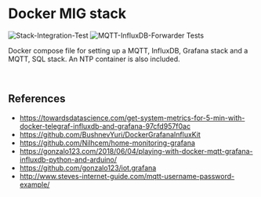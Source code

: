 # Docker MIG stack

![Stack-Integration-Test](https://github.com/markpatterson27/Project-Hand-Sanitiser-Level-Monitor/workflows/Stack-Integration-Test/badge.svg)
![MQTT-InfluxDB-Forwarder Tests](https://github.com/markpatterson27/Project-Hand-Sanitiser-Level-Monitor/workflows/MQTT-InfluxDB-Forwarder%20Tests/badge.svg)

Docker compose file for setting up a MQTT, InfluxDB, Grafana stack and a MQTT, SQL stack. An NTP container is also included.

<br />

## References

* https://towardsdatascience.com/get-system-metrics-for-5-min-with-docker-telegraf-influxdb-and-grafana-97cfd957f0ac
* https://github.com/BushnevYuri/DockerGrafanaInfluxKit
* https://github.com/Nilhcem/home-monitoring-grafana
* https://gonzalo123.com/2018/06/04/playing-with-docker-mqtt-grafana-influxdb-python-and-arduino/
* https://github.com/gonzalo123/iot.grafana
* http://www.steves-internet-guide.com/mqtt-username-password-example/
